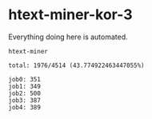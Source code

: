 # htext-miner-kor-3

Everything doing here is automated.

```
htext-miner

total: 1976/4514 (43.774922463447055%)

job0: 351
job1: 349
job2: 500
job3: 387
job4: 389
```